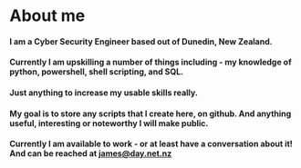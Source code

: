 # About me

#### I am a Cyber Security Engineer based out of Dunedin, New Zealand.

#### Currently I am upskilling a number of things including - my knowledge of python, powershell, shell scripting, and SQL.
#### Just anything to increase my usable skills really. 

#### My goal is to store any scripts that I create here, on github. And anything useful, interesting or noteworthy I will make public.

#### Currently I am available to work - or at least have a conversation about it! And can be reached at james@day.net.nz

<!--
**jarmez/jarmez** is a ✨ _special_ ✨ repository because its `README.md` (this file) appears on your GitHub profile.

Here are some ideas to get you started:

- 🔭 I’m currently working on ...
- 🌱 I’m currently learning ...
- 👯 I’m looking to collaborate on ...
- 🤔 I’m looking for help with ...
- 💬 Ask me about ...
- 📫 How to reach me: ...
- 😄 Pronouns: ...
- ⚡ Fun fact: ...
-->

